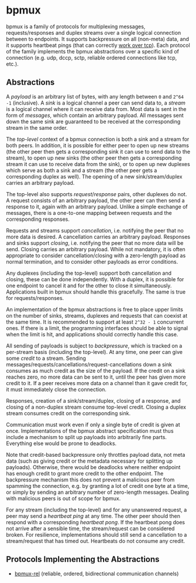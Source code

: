 # bpmux

bpmux is a family of protocols for multiplexing messages, requests/responses and duplex streams over a single logical connection between to endpoints. It supports backpressure on all (non-meta) data, and it supports heartbeat pings (that can correctly [work over tcp](http://250bpm.com/blog:22)). Each protocol of the family implements the bpmux abstractions over a specific kind of connection (e.g. udp, dccp, sctp, reliable ordered connections like tcp, etc.).

## Abstractions

A *payload* is an arbitrary list of bytes, with any length between `0` and `2^64 -1` (inclusive). A *sink* is a logical channel a peer can send data to, a *stream* is a logical channel where it can receive data from. Most data is sent in the form of *messages*, which contain an arbitrary payload. All messages sent down the same sink are guaranteed to be received at the corresponding stream in the same order.

The *top-level* context of a bpmux connection is both a sink and a stream for both peers. In addition, it is possible for either peer to open up new streams (the other peer then gets a corresponding sink it can use to send data to the stream), to open up new sinks (the other peer then gets a corresponding stream it can use to receive data from the sink), or to open up new duplexes which serve as both a sink and a stream (the other peer gets a corresponding duplex as well). The opening of a new sink/stream/duplex carries an arbitrary payload.

The top-level also supports *request*/*response* pairs, other duplexes do not. A request consists of an arbitrary payload, the other peer can then send a response to it, again with an arbitrary payload. Unlike a simple exchange of messages, there is a one-to-one mapping between requests and the corresponding responses.

Requests and streams support *cancellation*, i.e. notifying the peer that no more data is desired. A cancellation carries an arbitrary payload. Responses and sinks support *closing*, i.e. notifying the peer that no more data will be send. Closing carries an arbitrary payload. While not mandatory, it is often appropriate to consider cancellation/closing with a zero-length payload as normal termination, and to consider other payloads as error conditions.

Any duplexes (including the top-level) support both cancellation and closing, these can be done independently. With a duplex, it is possible for one endpoint to cancel it and for the other to close it simultaneously. Applications built in bpmux should handle this gracefully. The same is true for requests/responses.

An implementation of the bpmux abstractions is free to place upper limits on the number of sinks, streams, duplexes and requests that can coexist at the same time. It is recommended to support at least `2^32 - 1` concurrent ones. If there is a limit, the programming interfaces should be able to signal when the limit is hit, and applications should correctly handle this case.

All sending of payloads is subject to *backpressure*, which is tracked on a per-stream basis (including the top-level). At any time, one peer can give some *credit* to a stream. Sending messages/requests/cancellations/request-cancellations down a sink consumes as much credit as the size of the payload. If the credit on a sink reaches zero, no more data can be sent to it, until the peer has given more credit to it. If a peer receives more data on a channel than it gave credit for, it must immediately close the connection.

Responses, creation of a sink/stream/duplex, closing of a response, and closing of a non-duplex stream consume top-level credit. Closing a duplex stream consumes credit on the corresponding sink.

Communication must work even if only a single byte of credit is given at once. Implementations of the bpmux abstract specification must thus include a mechanism to split up payloads into arbitrarily fine parts. Everything else would be prone to deadlocks.

Note that credit-based backpressure only throttles payload data, not meta data (such as giving credit or the metadata necessary for splitting up payloads). Otherwise, there would be deadlocks where neither endpoint has enough credit to grant more credit to the other endpoint. The backpressure mechanism this does not prevent a malicious peer from spamming the connection, e.g. by granting a lot of credit one byte at a time, or simply by sending an arbitrary number of zero-length messages. Dealing with malicious peers is out of scope for bpmux.

For any stream (including the top-level) and for any unanswered request, a peer may send a *heartbeat ping* at any time. The other peer should then respond with a corresponding *heartbeat pong*. If the heartbeat pong does not arrive after a sensible time, the stream/request can be considered broken. For resilience, implementations should still send a cancellation to a stream/request that has timed out. Heartbeats do not consume any credit.

## Protocols Implementing the Abstractions

- [bpmux-rel](https://github.com/AljoschaMeyer/bpmux-rel) (reliable, ordered, bidirectional communication channels)
